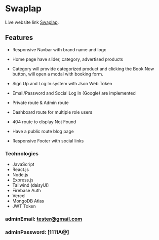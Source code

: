 # Swaplap

Live website link [Swaplap](https://swaplap-24cd2.web.app).

## Features

* Responsive Navbar with brand name and logo

* Home page have slider, category, advertised products

* Category will provide categorized product and clicking the Book Now button, will open a modal with booking form.

* Sign Up and Log In system with Json Web Token

* Email/Password and Social Log In (Google) are implemented

* Private route & Admin route

* Dashboard route for multiple role users

* 404 route to display Not Found

* Have a public route blog page

* Responsive Footer with social links

### Technologies

* JavaScript
* React.js
* Node.js
* Express.js
* Tailwind (daisyUI)
* Firebase Auth
* Vercel
* MongoDB Atlas
* JWT Token

### adminEmail: <tester@gmail.com>

### adminPassword: [1111A@]